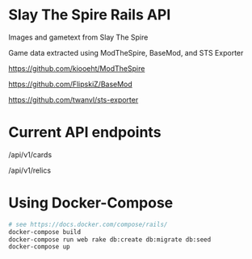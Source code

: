 # Slay The Spire Rails API

Images and gametext from Slay The Spire

Game data extracted using ModTheSpire, BaseMod, and STS Exporter

https://github.com/kiooeht/ModTheSpire

https://github.com/FlipskiZ/BaseMod

https://github.com/twanvl/sts-exporter

# Current API endpoints

/api/v1/cards

/api/v1/relics

# Using Docker-Compose

```bash
# see https://docs.docker.com/compose/rails/
docker-compose build
docker-compose run web rake db:create db:migrate db:seed
docker-compose up
```
